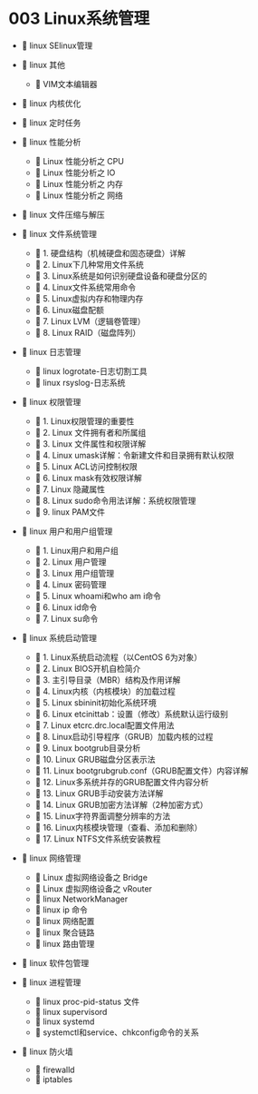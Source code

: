 # 003 Linux系统管理

* 📄 linux SElinux管理
* 📑 linux 其他

  * 📄 VIM文本编辑器
* 📄 linux 内核优化
* 📄 linux 定时任务
* 📑 linux 性能分析

  * 📄 Linux 性能分析之 CPU
  * 📄 Linux 性能分析之 IO
  * 📄 Linux 性能分析之 内存
  * 📄 Linux 性能分析之 网络
* 📄 linux 文件压缩与解压
* 📑 linux 文件系统管理

  * 📄 1. 硬盘结构（机械硬盘和固态硬盘）详解
  * 📄 2. Linux下几种常用文件系统
  * 📄 3. Linux系统是如何识别硬盘设备和硬盘分区的
  * 📄 4. Linux文件系统常用命令
  * 📄 5. Linux虚拟内存和物理内存
  * 📄 6. Linux磁盘配额
  * 📄 7. Linux LVM（逻辑卷管理）
  * 📄 8. Linux RAID（磁盘阵列）
* 📑 linux 日志管理

  * 📄 linux logrotate-日志切割工具
  * 📄 linux rsyslog-日志系统
* 📑 linux 权限管理

  * 📄 1. Linux权限管理的重要性
  * 📄 2. Linux 文件拥有者和所属组
  * 📄 3. Linux 文件属性和权限详解
  * 📄 4. Linux umask详解：令新建文件和目录拥有默认权限
  * 📄 5. Linux ACL访问控制权限
  * 📄 6. Linux mask有效权限详解
  * 📄 7. Linux 隐藏属性
  * 📄 8. Linux sudo命令用法详解：系统权限管理
  * 📄 9. linux PAM文件
* 📑 linux 用户和用户组管理

  * 📄 1. Linux用户和用户组
  * 📄 2. Linux 用户管理
  * 📄 3. Linux 用户组管理
  * 📄 4. Linux 密码管理
  * 📄 5. Linux whoami和who am i命令
  * 📄 6. Linux id命令
  * 📄 7. Linux su命令
* 📑 linux 系统启动管理

  * 📄 1. Linux系统启动流程（以CentOS 6为对象）
  * 📄 2. Linux BIOS开机自检简介
  * 📄 3. 主引导目录（MBR）结构及作用详解
  * 📄 4. Linux内核（内核模块）的加载过程
  * 📄 5. Linux sbininit初始化系统环境
  * 📄 6. Linux etcinittab：设置（修改）系统默认运行级别
  * 📄 7. Linux etcrc.drc.local配置文件用法
  * 📄 8. Linux启动引导程序（GRUB）加载内核的过程
  * 📄 9. Linux bootgrub目录分析
  * 📄 10. Linux GRUB磁盘分区表示法
  * 📄 11. Linux bootgrubgrub.conf（GRUB配置文件）内容详解
  * 📄 12. Linux多系统并存的GRUB配置文件内容分析
  * 📄 13. Linux GRUB手动安装方法详解
  * 📄 14. Linux GRUB加密方法详解（2种加密方式）
  * 📄 15. Linux字符界面调整分辨率的方法
  * 📄 16. Linux内核模块管理（查看、添加和删除）
  * 📄 17. Linux NTFS文件系统安装教程
* 📑 linux 网络管理

  * 📄 Linux 虚拟网络设备之 Bridge
  * 📄 Linux 虚拟网络设备之 vRouter
  * 📄 linux NetworkManager
  * 📄 linux ip 命令
  * 📄 linux 网络配置
  * 📄 linux 聚合链路
  * 📄 linux 路由管理
* 📄 linux 软件包管理
* 📑 linux 进程管理

  * 📄 linux proc-pid-status 文件
  * 📄 linux supervisord
  * 📄 linux systemd
  * 📄 systemctl和service、chkconfig命令的关系
* 📑 linux 防火墙

  * 📄 firewalld
  * 📄 iptables

‍

